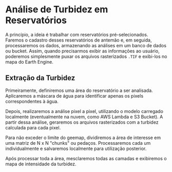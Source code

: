 # Análise de Turbidez em Reservatórios

A princípio, a ideia é trabalhar com reservatórios pré-selecionados. Faremos o cadastro desses reservatórios de antemão e, em seguida, processaremos os dados, armazenando as análises em um banco de dados ou bucket. Assim, quando precisarmos exibir as informações ao usuário, poderemos simplesmente puxar os arquivos rasterizados `.TIF` e exibi-los no mapa do Earth Engine.

## Extração da Turbidez

Primeiramente, definiremos uma área do reservatório a ser analisada. Aplicaremos a máscara de água para identificar apenas os pixels correspondentes à água. 

Depois, realizaremos a análise pixel a pixel, utilizando o modelo carregado localmente (eventualmente na nuvem, como AWS Lambda e S3 Bucket). A partir dessa análise, geraremos os arquivos rasterizados com a turbidez calculada para cada pixel.

Para não exceder o limite do geemap, dividiremos a área de interesse em uma matriz de N x N "chunks" ou pedaços. Processaremos cada um individualmente e salvaremos localmente para utilização posterior. 

Após processar toda a área, mesclaremos todas as camadas e exibiremos o mapa de intensidade da turbidez.
